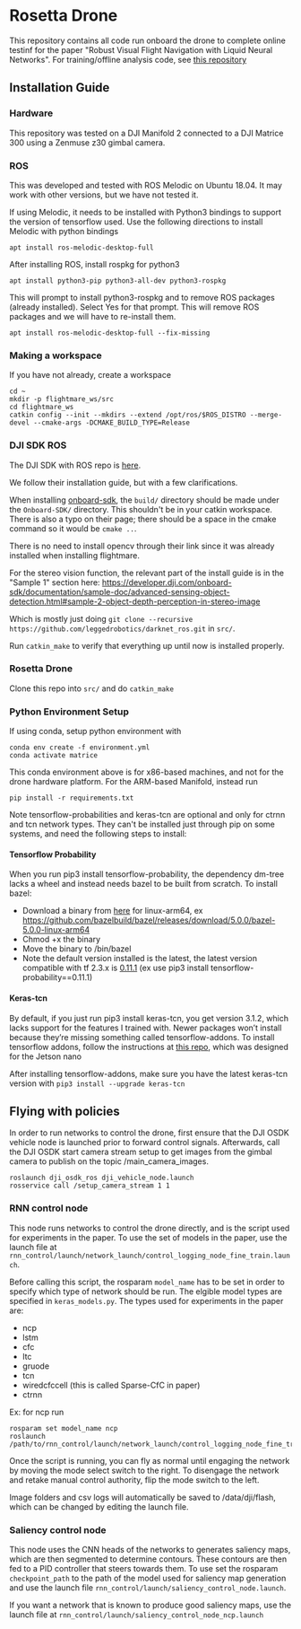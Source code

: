 # Rosetta Drone
This repository contains all code run onboard the drone to complete online testinf for the paper "Robust Visual Flight Navigation with Liquid Neural Networks". For training/offline analysis code, see [this repository](https://github.com/dolphonie/drone_causality)

## Installation Guide
### Hardware
This repository was tested on a DJI Manifold 2 connected to a DJI Matrice 300 using a Zenmuse z30 gimbal camera.
### ROS

This was developed and tested with ROS Melodic on Ubuntu 18.04. It may work with other versions, but we have not tested it. 

If using Melodic, it needs to be installed with Python3 bindings to support the version of tensorflow used. Use the following directions to install Melodic with python bindings

~~~
apt install ros-melodic-desktop-full
~~~
After installing ROS, install rospkg for python3
~~~
apt install python3-pip python3-all-dev python3-rospkg
~~~
This will prompt to install python3-rospkg and to remove ROS packages (already installed). Select Yes for that prompt. This will remove ROS packages and we will have to re-install them.
~~~
apt install ros-melodic-desktop-full --fix-missing
~~~


### Making a workspace

If you have not already, create a workspace

~~~~
cd ~
mkdir -p flightmare_ws/src
cd flightmare_ws
catkin config --init --mkdirs --extend /opt/ros/$ROS_DISTRO --merge-devel --cmake-args -DCMAKE_BUILD_TYPE=Release
~~~~

### DJI SDK ROS

The DJI SDK with ROS repo is [here](https://github.com/dji-sdk/Onboard-SDK-ROS).  

We follow their installation guide, but with a few clarifications.  

When installing [onboard-sdk](https://github.com/dji-sdk/Onboard-SDK), the `build/` directory should be made under the `Onboard-SDK/` directory. This shouldn't be in your catkin workspace. There is also a typo on their page; there should be a space in the cmake command so it would be `cmake ..`.  

There is no need to install opencv through their link since it was already installed when installing flightmare.  

For the stereo vision function, the relevant part of the install guide is in the "Sample 1" section here: https://developer.dji.com/onboard-sdk/documentation/sample-doc/advanced-sensing-object-detection.html#sample-2-object-depth-perception-in-stereo-image  

Which is mostly just doing `git clone --recursive https://github.com/leggedrobotics/darknet_ros.git` in `src/`.

Run `catkin_make` to verify that everything up until now is installed properly.  

### Rosetta Drone

Clone this repo into `src/` and do `catkin_make`

### Python Environment Setup
If using conda, setup python environment with

~~~
conda env create -f environment.yml
conda activate matrice
~~~

This conda environment above is for x86-based machines, and not for the drone hardware platform. For the ARM-based Manifold, instead run

~~~
pip install -r requirements.txt
~~~

Note tensorflow-probabilities and keras-tcn are optional and only for ctrnn and tcn network types. They can't be installed just through pip on some systems, and need the following steps to install:

#### Tensorflow Probability
When you run pip3 install tensorflow-probability, the dependency dm-tree lacks a wheel and instead needs bazel to be built from scratch. To install bazel:

- Download a binary from [here](https://github.com/bazelbuild/bazel/releases) for linux-arm64, ex https://github.com/bazelbuild/bazel/releases/download/5.0.0/bazel-5.0.0-linux-arm64
- Chmod +x the binary
- Move the binary to /bin/bazel
- Note the default version installed is the latest, the latest version compatible with tf 2.3.x is [0.11.1](https://github.com/tensorflow/probability/releases/tag/v0.11.1) (ex use pip3 install tensorflow-probability==0.11.1)
#### Keras-tcn
By default, if you just run pip3 install keras-tcn, you get version 3.1.2, which lacks support for the features I trained with. Newer packages won’t install because they’re missing something called tensorflow-addons. To install tensorflow addons, follow the instructions at [this repo](https://github.com/sujeendran/tensorflow-addons), which was designed for the Jetson nano

After installing tensorflow-addons, make sure you have the latest keras-tcn version with `pip3 install --upgrade keras-tcn`


## Flying with policies
In order to run networks to control the drone, first ensure that the DJI OSDK vehicle node is launched prior to forward control signals. Afterwards, call the DJI OSDK start camera stream setup to get images from the gimbal camera to publish on the topic /main_camera_images.

~~~
roslaunch dji_osdk_ros dji_vehicle_node.launch
rosservice call /setup_camera_stream 1 1
~~~

### RNN control node
This node runs networks to control the drone directly, and is the script used for experiments in the paper. To use the set of models in the paper, use the launch file at `rnn_control/launch/network_launch/control_logging_node_fine_train.launch`.

Before calling this script, the rosparam `model_name` has to be set in order to specify which type of network should be run. The elgible model types are specified in `keras_models.py`. The types used for experiments in the paper are:
- ncp
- lstm
- cfc
- ltc
- gruode
- tcn
- wiredcfccell (this is called Sparse-CfC in paper)
- ctrnn

Ex: for ncp run
~~~
rosparam set model_name ncp
roslaunch /path/to/rnn_control/launch/network_launch/control_logging_node_fine_train.launch
~~~

Once the script is running, you can fly as normal until engaging the network by moving the mode select switch to the right. To disengage the network and retake manual control authority, flip the mode switch to the left.

Image folders and csv logs will automatically be saved to /data/dji/flash, which can be changed by editing the launch file.

### Saliency control node
This node uses the CNN heads of the networks to generates saliency maps, which are then segmented to determine contours. These contours are then fed to a PID controller that steers towards them. To use set the rosparam `checkpoint_path` to the path of the model used for saliency map generation and use the launch file `rnn_control/launch/saliency_control_node.launch`.

If you want a network that is known to produce good saliency maps, use the launch file at `rnn_control/launch/saliency_control_node_ncp.launch`
